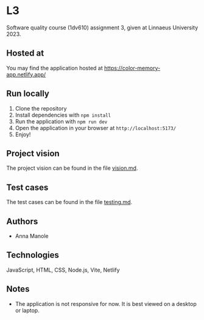 # L3
Software quality course (1dv610) assignment 3, given at Linnaeus University 2023.

## Hosted at
You may find the application hosted at https://color-memory-app.netlify.app/

## Run locally
1. Clone the repository
2. Install dependencies with `npm install`
3. Run the application with `npm run dev`
4. Open the application in your browser at `http://localhost:5173/`
5. Enjoy!

## Project vision
The project vision can be found in the file [vision.md](markdown/vision.md).

## Test cases
The test cases can be found in the file [testing.md](markdown/testing.md).

## Authors 
- Anna Manole

## Technologies
JavaScript, HTML, CSS, Node.js, Vite, Netlify

## Notes
- The application is not responsive for now. It is best viewed on a desktop or laptop.
